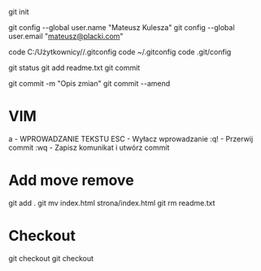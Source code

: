 git init 

git config --global user.name "Mateusz Kulesza"
git config --global user.email "mateusz@placki.com"

code C:/Użytkownicy/<moj user>/.gitconfig
code ~/.gitconfig
code .git/config

git status
git add readme.txt
git commit 

git commit -m "Opis zmian"
git commit --amend

# VIM
a - WPROWADZANIE TEKSTU
ESC - Wyłacz wprowadzanie
:q! - Przerwij commit
:wq - Zapisz komunikat i utwórz commit 

# Add move remove
git add .
git mv index.html strona/index.html
git rm readme.txt

# Checkout 
git checkout <file>
git checkout <rev> <file>